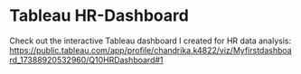 # Tableau HR-Dashboard

Check out the interactive Tableau dashboard I created for HR data analysis:
https://public.tableau.com/app/profile/chandrika.k4822/viz/Myfirstdashboard_17388920532960/Q10HRDashboard#1
